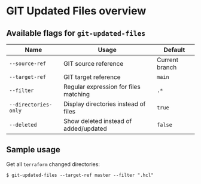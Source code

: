 # GIT Updated Files overview

## Available flags for `git-updated-files`

| Name | Usage | Default |
| ---- | ----- | ------- |
| `--source-ref` | GIT source reference | Current branch |
| `--target-ref` | GIT target reference | `main` |
| `--filter` | Regular expression for files matching | `.*` |
| `--directories-only` | Display directories instead of files | `true` |
| `--deleted` | Show deleted instead of added/updated | `false` |

## Sample usage

Get all `terraform` changed directories:
```
$ git-updated-files --target-ref master --filter ".hcl"
```
